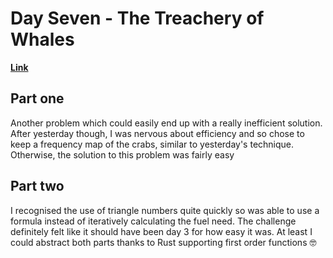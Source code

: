# Day Seven - The Treachery of Whales

[**Link**](https://adventofcode.com/2021/day/7)

## Part one

Another problem which could easily end up with a really inefficient solution.
After yesterday though, I was nervous about efficiency and so chose to keep a frequency map of the crabs, similar to yesterday's technique.
Otherwise, the solution to this problem was fairly easy

## Part two

I recognised the use of triangle numbers quite quickly so was able to use a formula instead of iteratively calculating the fuel need.
The challenge definitely felt like it should have been day 3 for how easy it was.
At least I could abstract both parts thanks to Rust supporting first order functions 🤓
